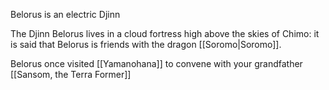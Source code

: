 Belorus is an electric Djinn

The Djinn Belorus lives in a cloud fortress high above the skies of Chimo: it is said that Belorus is friends with the dragon [[Soromo|Soromo]].

Belorus once visited [[Yamanohana]] to convene with your grandfather [[Sansom, the Terra Former]]

